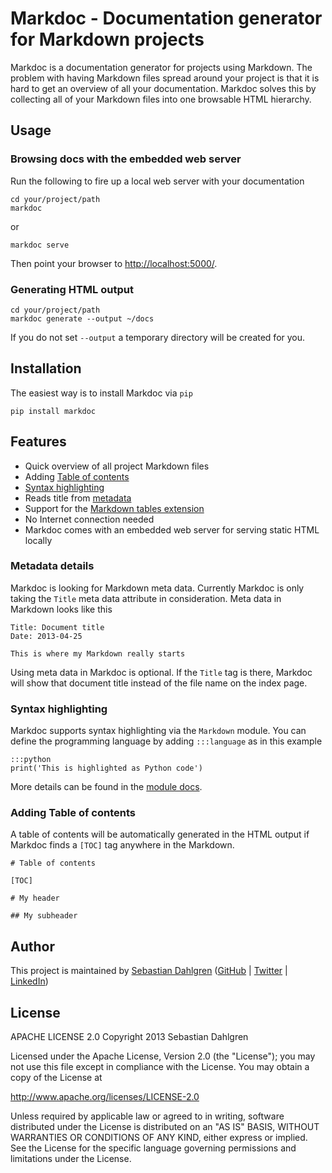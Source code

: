 # Markdoc - Documentation generator for Markdown projects

Markdoc is a documentation generator for projects using Markdown. The problem with having Markdown files spread around your project is that it is hard to get an overview of all your documentation. Markdoc solves this by collecting all of your Markdown files into one browsable HTML hierarchy.

## Usage

### Browsing docs with the embedded web server

Run the following to fire up a local web server with your documentation

    cd your/project/path
    markdoc

or

    markdoc serve

Then point your browser to [http://localhost:5000/](http://localhost:5000/).

### Generating HTML output

    cd your/project/path
    markdoc generate --output ~/docs

If you do not set `--output` a temporary directory will be created for you.


## Installation

The easiest way is to install Markdoc via `pip`

    pip install markdoc

## Features

- Quick overview of all project Markdown files
- Adding [Table of contents](http://pythonhosted.org/Markdown/extensions/toc.html)
- [Syntax highlighting](http://pythonhosted.org/Markdown/extensions/code_hilite.html)
- Reads title from [metadata](http://pythonhosted.org/Markdown/extensions/meta_data.html)
- Support for the [Markdown tables extension](http://pythonhosted.org/Markdown/extensions/tables.html)
- No Internet connection needed
- Markdoc comes with an embedded web server for serving static HTML locally

### Metadata details

Markdoc is looking for Markdown meta data. Currently Markdoc is only taking the `Title` meta data attribute in consideration. Meta data in Markdown looks like this

    Title: Document title
    Date: 2013-04-25

    This is where my Markdown really starts

Using meta data in Markdoc is optional. If the `Title` tag is there, Markdoc will show that document title instead of the file name on the index page.

### Syntax highlighting

Markdoc supports syntax highlighting via the `Markdown` module. You can define the programming language by adding `:::language` as in this example

    :::python
    print('This is highlighted as Python code')

More details can be found in the [module docs](http://pythonhosted.org/Markdown/extensions/code_hilite.html).

### Adding Table of contents

A table of contents will be automatically generated in the HTML output if Markdoc finds a `[TOC]` tag anywhere in the Markdown.

    # Table of contents

    [TOC]

    # My header

    ## My subheader

Author
------

This project is maintained by [Sebastian Dahlgren](http://www.sebastiandahlgren.se) ([GitHub](https://github.com/sebdah) | [Twitter](https://twitter.com/sebdah) | [LinkedIn](http://www.linkedin.com/in/sebastiandahlgren))

License
-------

APACHE LICENSE 2.0
Copyright 2013 Sebastian Dahlgren

Licensed under the Apache License, Version 2.0 (the "License");
you may not use this file except in compliance with the License.
You may obtain a copy of the License at

   http://www.apache.org/licenses/LICENSE-2.0

Unless required by applicable law or agreed to in writing, software
distributed under the License is distributed on an "AS IS" BASIS,
WITHOUT WARRANTIES OR CONDITIONS OF ANY KIND, either express or implied.
See the License for the specific language governing permissions and
limitations under the License.
